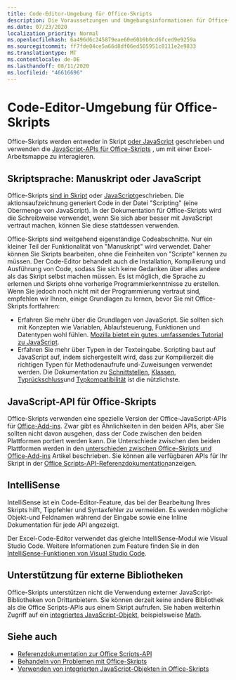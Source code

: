 ```yaml
---
title: Code-Editor-Umgebung für Office-Skripts
description: Die Voraussetzungen und Umgebungsinformationen für Office-Skripts in Excel im Internet.
ms.date: 07/23/2020
localization_priority: Normal
ms.openlocfilehash: 6a496d6c245879eae60e60b9b0cd6fced9e9259a
ms.sourcegitcommit: ff7fde04ce5a66d8df06ed505951c8111e2e9833
ms.translationtype: MT
ms.contentlocale: de-DE
ms.lasthandoff: 08/11/2020
ms.locfileid: "46616696"
---
```

# <a name="office-scripts-code-editor-environment"></a>Code-Editor-Umgebung für Office-Skripts

Office-Skripts werden entweder in Skript [oder JavaScript](#scripting-language-typescript-or-javascript) geschrieben und verwenden die [JavaScript-APIs für Office-Skripts](#office-scripts-javascript-api) , um mit einer Excel-Arbeitsmappe zu interagieren.

## <a name="scripting-language-typescript-or-javascript"></a>Skriptsprache: Manuskript oder JavaScript

Office-Skripts [sind in Skript](https://www.typescriptlang.org/docs/home.html) oder [JavaScript](https://developer.mozilla.org/docs/Web/JavaScript)geschrieben. Die aktionsaufzeichnung generiert Code in der Datei "Scripting" (eine Obermenge von JavaScript). In der Dokumentation für Office-Skripts wird die Schreibweise verwendet, wenn Sie sich aber besser mit JavaScript vertraut machen, können Sie diese stattdessen verwenden.

Office-Skripts sind weitgehend eigenständige Codeabschnitte. Nur ein kleiner Teil der Funktionalität von "Manuskript" wird verwendet. Daher können Sie Skripts bearbeiten, ohne die Feinheiten von "Scripte" kennen zu müssen. Der Code-Editor behandelt auch die Installation, Kompilierung und Ausführung von Code, sodass Sie sich keine Gedanken über alles andere als das Skript selbst machen müssen. Es ist möglich, die Sprache zu erlernen und Skripts ohne vorherige Programmierkenntnisse zu erstellen. Wenn Sie jedoch noch nicht mit der Programmierung vertraut sind, empfehlen wir Ihnen, einige Grundlagen zu lernen, bevor Sie mit Office-Skripts fortfahren:

- Erfahren Sie mehr über die Grundlagen von JavaScript. Sie sollten sich mit Konzepten wie Variablen, Ablaufsteuerung, Funktionen und Datentypen wohl fühlen. [Mozilla bietet ein gutes, umfassendes Tutorial zu JavaScript](https://developer.mozilla.org/docs/Web/JavaScript/Guide/Introduction).
- Erfahren Sie mehr über Typen in der Texteingabe. Scripting baut auf JavaScript auf, indem sichergestellt wird, dass zur Kompilierzeit die richtigen Typen für Methodenaufrufe und-Zuweisungen verwendet werden. Die Dokumentation zu [Schnittstellen](https://www.typescriptlang.org/docs/handbook/interfaces.html), [Klassen](https://www.typescriptlang.org/docs/handbook/classes.html), [Typrückschluss](https://www.typescriptlang.org/docs/handbook/type-inference.html)und [Typkompatibilität](https://www.typescriptlang.org/docs/handbook/type-compatibility.html) ist die nützlichste.

## <a name="office-scripts-javascript-api"></a>JavaScript-API für Office-Skripts

Office-Skripts verwenden eine spezielle Version der Office-JavaScript-APIs für [Office-Add-ins](/office/dev/add-ins/overview/index). Zwar gibt es Ähnlichkeiten in den beiden APIs, aber Sie sollten nicht davon ausgehen, dass der Code zwischen den beiden Plattformen portiert werden kann. Die Unterschiede zwischen den beiden Plattformen werden in den [unterschieden zwischen Office-Skripts und Office-Add-ins](../resources/add-ins-differences.md#apis) Artikel beschrieben. Sie können alle verfügbaren APIs für Ihr Skript in der [Office Scripts-API-Referenzdokumentation](/javascript/api/office-scripts/overview)anzeigen.

## <a name="intellisense"></a>IntelliSense

IntelliSense ist ein Code-Editor-Feature, das bei der Bearbeitung Ihres Skripts hilft, Tippfehler und Syntaxfehler zu vermeiden. Es werden mögliche Objekt-und Feldnamen während der Eingabe sowie eine Inline Dokumentation für jede API angezeigt.

Der Excel-Code-Editor verwendet das gleiche IntelliSense-Modul wie Visual Studio Code. Weitere Informationen zum Feature finden Sie in den [IntelliSense-Funktionen von Visual Studio Code](https://code.visualstudio.com/docs/editor/intellisense#_intellisense-features).

## <a name="external-library-support"></a>Unterstützung für externe Bibliotheken

Office-Skripts unterstützen nicht die Verwendung externer JavaScript-Bibliotheken von Drittanbietern. Sie können derzeit keine andere Bibliothek als die Office Scripts-APIs aus einem Skript aufrufen. Sie haben weiterhin Zugriff auf ein [integriertes JavaScript-Objekt](../develop/javascript-objects.md), beispielsweise [Math](https://developer.mozilla.org/docs/Web/JavaScript/Reference/Global_Objects/Math).

## <a name="see-also"></a>Siehe auch

- [Referenzdokumentation zur Office Scripts-API](/javascript/api/office-scripts/overview)
- [Behandeln von Problemen mit Office-Skripts](../testing/troubleshooting.md)
- [Verwenden von integrierten JavaScript-Objekten in Office-Skripts](../develop/javascript-objects.md)
